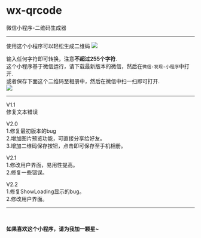 # wx-qrcode
微信小程序-二维码生成器

---

使用这个小程序可以轻松生成二维码
![](http://images.gxuann.cn/github/intro_n.png)

输入任何字符即可转换，注意**不超过255个字符**.<br>
这个小程序基于微信运行，请下载最新版本的微信，然后在`微信-发现-小程序`中打开.<br>
或者保存下面这个二维码至相册中，然后在微信中扫一扫即可打开.<br>
![](https://images.gxuann.cn/github/qr.jpeg)
<br>

---

V1.1<br>
修复文本错误

V2.0<br>
1.修复最初版本的bug<br>
2.增加图片预览功能，可直接分享给好友。<br>
3.增加二维码保存按钮，点击即可保存至手机相册。

V2.1<br>
1.修改用户界面，易用性提高。<br>
2.修复一些错误。<br>

V2.2<br>
1.修复ShowLoading显示的bug。<br>
2.修改用户界面。<br>

---

<br>

**如果喜欢这个小程序，请为我加一颗星~**
